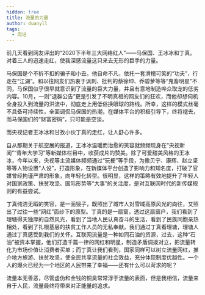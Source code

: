 ```yaml
---
hidden: true
title: 流量的力量
author: duanyll
tags:
  - 周记
---
```


前几天看到网友评出的“2020下半年三大网络红人”——马保国、王冰冰和丁真。对着三人的迅速走红，使我深感流量这只来去无形的巨手的力量。

马保国是个不折不扣的骗子和小丑。他自命不凡，依托一套滑稽可笑的“功夫”，行走在“江湖”。和以往网友们热衷于讽刺、批判的蔡徐坤、乔碧萝等等“鬼畜明星”不同，马保国似乎很早就意识到了流量的巨大力量，并且有意地制造哗众取宠的低劣内容。10月，一则“退群公告”更是引发了不明真相的网友们的狂欢，而他却想伺机全身投入到流量的洪流中，彻底走上用低俗换眼球的路线。所幸，这样的模式丝毫不具备可持续性，全面调侃马保国的热潮，在媒体平台的积极引导下，终将褪去，而马保国们的“财富密码”，只可能是空谈。

而央视记者王冰冰和甘孜小伙丁真的走红，让人舒心许多。

自从那期关于航空展的报道，王冰冰温暖而治愈的笑容就频频现身在“央视新闻”“青年大学习”等新媒体栏目中，收获成片的赞美。除了可爱甜美风格的王冰冰，今年以来，央视等主流媒体频频通过“玩梗”等手段，为撒贝宁、康辉、赵立坚等等人物设置“人设”，打造形象，在新媒体平台创造了影响力和知名度，打破了官媒曾经拘谨严肃的形象，向年轻化转型。很明显，这样的策略有效地提升了年轻人对国家政策、扶贫攻坚、国际形势等“大事”的关注度，是对互联网时代的新传媒规则的有益尝试。

丁真纯洁无暇的笑容，是一面镜子，既照出了城市人对雪域高原风光的向往，又照出了过往一些“网红”面纱下的原型。丁真的是一扇窗，透过这扇窗户，我们看到了理塘得天独厚的自然风光，看到了当地人民认真奋斗的生活，看到了民族同胞亲热相处，看到了扎根基层的扶贫工作人员的无私奉献。我们通过丁真看理塘，理塘人通过丁真感受到我们的关怀。互联网流量是一种如同石油的资源，过去，这种“石油”被资本掌握，他们打造千篇一律的网红和明星，制造矛盾调拨对立，把流量转化为市场价值让消费者买单；而丁真让我们看到，国家同样可以树立流量网红，推介地方旅游、扶贫攻坚，使全民共享流量的社会效益，充分体现制度优越性。一个人的爆火已经为一个地区的人民带来了幸福——还有什么可以苛求的呢？

流量本无善恶，尽管虚伪和金钱的铜臭常常浮于流量的表面，但是我相信，流量来自于人民，流量最终将带来对正能量的追求。
